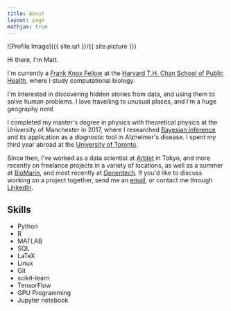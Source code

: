 ```yaml
---
title: About
layout: page
mathjax: true
---
```

![Profile Image]({{ site.url }}/{{ site.picture }})

Hi there, I'm Matt. 

I'm currently a [Frank Knox Fellow](https://frankknox.harvard.edu/people/matthew-west) 
at the [Harvard T.H. Chan School of Public Health](https://www.hsph.harvard.edu/biostatistics/), 
where I study computational biology.
<!-- <a href="https://www.arblet.com/" style="text-decoration: none; font-weight:bold; color:rgb(0,0,0)"> Arblet Inc.</a>. -->
I'm interested in discovering hidden stories from data, and using them to solve 
human problems. I love travelling to unusual places, and I'm a huge geography nerd.

I completed my master's degree in physics with theoretical physics at the 
University of Manchester in 2017, where I researched [Bayesian inference](https://drive.google.com/file/d/1fV6HB7wGF7PJa3SLyz1GXGkPLRz3RPOJ/view?usp=sharing) and its
application as a diagnostic tool in Alzheimer's disease. I spent my third year abroad at the 
[University of Toronto](https://www.physics.utoronto.ca/~nonlin/abstracts/MWest_479_report_2016_abstract.html). 

Since then, I've worked as a data scientist at [Arblet](http://www.arblet.com/) in Tokyo, and more recently on freelance projects in a variety of 
locations, as well as a summer at [BioMarin](https://www.biomarin.com/), and most recently at [Genentech](https://www.gene.com/). If you'd like to discuss working on a project together, send me an [email](mailto:m.west2718@gmail.com),
or contact me through [LinkedIn](https://www.linkedin.com/in/mwestt/).

## Skills
<ul class="skill-list">
	<li>Python</li>
	<li>R</li>
	<li>MATLAB</li>
	<li>SQL</li>
	<li>LaTeX</li>
	<li>Linux</li>
	<li>Git</li>
	<li>scikit-learn</li>
	<li>TensorFlow</li>
	<li>GPU Programming</li>
	<li>Jupyter notebook</li>
</ul>

